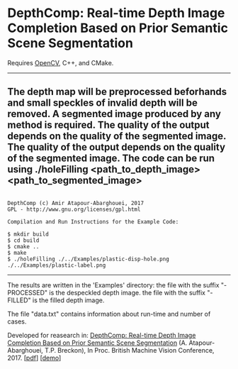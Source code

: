 # DepthComp: Real-time Depth Image Completion Based on Prior Semantic Scene Segmentation


Requires [OpenCV](http://www.opencv.org), C++, and CMake.

---
The depth map will be preprocessed beforhands and small speckles of invalid depth will be removed.
A segmented image produced by any method is required.
The quality of the output depends on the quality of the segmented image.
The quality of the output depends on the quality of the segmented image.
The code can be run using ./holeFilling <path_to_depth_image> <path_to_segmented_image>
---

```

DepthComp (c) Amir Atapour-Abarghouei, 2017
GPL - http://www.gnu.org/licenses/gpl.html

Compilation and Run Instructions for the Example Code:

$ mkdir build
$ cd build
$ cmake ..
$ make
$ ./holeFilling ./../Examples/plastic-disp-hole.png ./../Examples/plastic-label.png

```

---

The results are written in the 'Examples' directory:
	the file with the suffix "-PROCESSED" is the despeckled depth image.
	the file with the suffix "-FILLED" is the filled depth image.

The file "data.txt" contains information about run-time and number of cases.

Developed for reasearch in:
[DepthComp: Real-time Depth Image Completion Based on Prior Semantic Scene Segmentation](http://breckon.eu/toby/publications/papers/abarghouei17depthcomp.pdf)
(A. Atapour-Abarghouei, T.P. Breckon), In Proc. British Machine Vision Conference, 2017. [[pdf](http://breckon.eu/toby/publications/papers/abarghouei17depthcomp.pdf)] [[demo](https://vimeo.com/224513553)]
